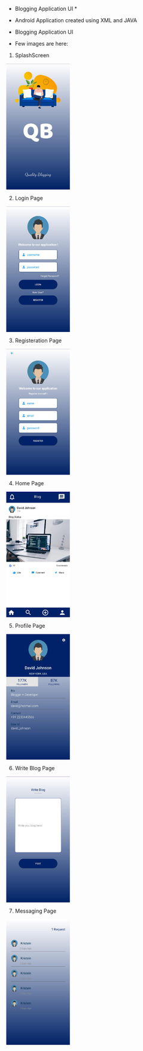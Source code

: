 
* Blogging Application UI *

* Android Application created using XML and JAVA

* Blogging Application UI 


* Few images are here:

1. SplashScreen

<img src="images/img01.jpeg" width="170" align="center">


2. Login Page

<img src="images/img02.jpeg" width="170" align="center">


3. Registeration Page

<img src="images/img03.jpeg" width="170" align="center">


4. Home Page

<img src="images/img04.jpeg" width="170" align="center">


5. Profile Page

<img src="images/img05.jpeg" width="170" align="center">


6. Write Blog Page

<img src="images/img06.jpeg" width="170" align="center">


7. Messaging Page

<img src="images/img07.jpeg" width="170" align="center">



